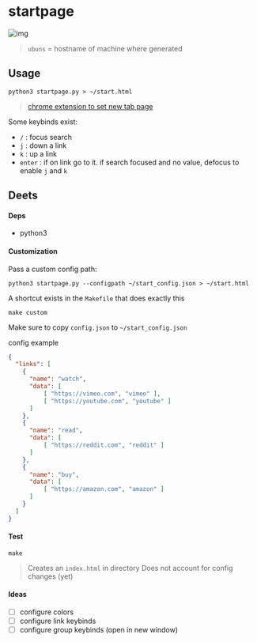 # startpage

![img](http://i.imgur.com/HGHWrxa.jpg)

> `ubuns` = hostname of machine where generated

## Usage

```
python3 startpage.py > ~/start.html
```

> [chrome extension to set new tab page](https://chrome.google.com/webstore/detail/new-tab-redirect/icpgjfneehieebagbmdbhnlpiopdcmna)

Some keybinds exist:

- `/` : focus search
- `j` : down a link
- `k` : up a link
- `enter` : if on link go to it. if search focused and no value, defocus to enable `j` and `k`

## Deets

#### Deps

- python3

#### Customization

Pass a custom config path:

```
python3 startpage.py --configpath ~/start_config.json > ~/start.html
```

A shortcut exists in the `Makefile` that does exactly this

```
make custom
```

Make sure to copy `config.json` to `~/start_config.json`

config example

```json
{
  "links": [
    {
      "name": "watch",
      "data": [
          [ "https://vimeo.com", "vimeo" ],
          [ "https://youtube.com", "youtube" ]
      ]
    },
    {
      "name": "read",
      "data": [
          [ "https://reddit.com", "reddit" ]
      ]
    },
    {
      "name": "buy",
      "data": [
          [ "https://amazon.com", "amazon" ]
      ]
    }
  ]
}
```

#### Test

```
make
```

> Creates an `index.html` in directory
> Does not account for config changes (yet)

#### Ideas

- [ ] configure colors
- [ ] configure link keybinds
- [ ] configure group keybinds (open in new window)
